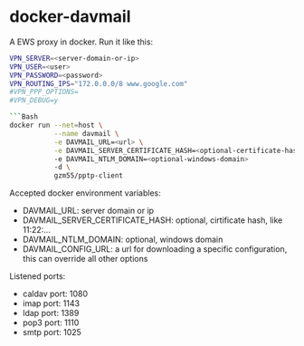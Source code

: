 # docker-davmail

A EWS proxy in docker. Run it like this:

```Bash
VPN_SERVER=<server-domain-or-ip>
VPN_USER=<user>
VPN_PASSWORD=<password>
VPN_ROUTING_IPS="172.0.0.0/8 www.google.com"
#VPN_PPP_OPTIONS=
#VPN_DEBUG=y

```Bash
docker run --net=host \
           --name davmail \
           -e DAVMAIL_URL=<url> \
           -e DAVMAIL_SERVER_CERTIFICATE_HASH=<optional-certificate-hash>
           -e DAVMAIL_NTLM_DOMAIN=<optional-windows-domain>
           -d \
           gzm55/pptp-client
```

Accepted docker environment variables:

* DAVMAIL_URL: server domain or ip
* DAVMAIL_SERVER_CERTIFICATE_HASH: optional, cirtificate hash, like 11:22:...
* DAVMAIL_NTLM_DOMAIN: optional, windows domain
* DAVMAIL_CONFIG_URL: a url for downloading a specific configuration, this can override all other options

Listened ports:

* caldav port: 1080
* imap port:   1143
* ldap port:   1389
* pop3 port:   1110
* smtp port:   1025
